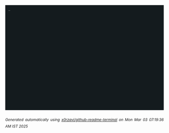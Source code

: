 <div align="justify">
<picture>
    <source media="(prefers-color-scheme: dark)" srcset="./output.gif">
    <source media="(prefers-color-scheme: light)" srcset="./output.gif">
    <img alt="GIFOS" src="output.gif">
</picture>

<sub><i>Generated automatically using [x0rzavi/github-readme-terminal](https://github.com/x0rzavi/github-readme-terminal) on Mon Mar 03 07:19:36 AM IST 2025</i></sub>

<!-- <details>
<summary>More details</summary>

</details> -->
</div>

<!-- Image deletion URL: NONE -->